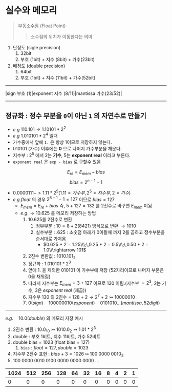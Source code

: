 # 실수와 메모리

> 부동소수점 (Float Point)
>> 소수점의 위치가 이동한다는 의미

1. 단정도 (sigle precision)
   1. 32bit
   2. 부호 (1bit) + 지수 (8bit) + 가수(23bit) 
2. 배정도 (double precision)
   1. 64bit
   2. 부호 (1bit) + 지수 (11bit) + 가수(52bit)

---

|sign 부호 (1)|exponent 지수 (8/11)|mantissa 가수(23/52)|

---

## 정규화 : 정수 부분을 `0`이 아닌 `1` 의 자연수로 만들기

- $e.g$  $110.101 \rightarrow 1.10101 * 2^2$ 
- $e.g$ $1.010101 * 2^4$ 일때
- 가수중에서 앞에 `1.` 은 항상 1이므로 저장하지 않는다.
- $010101$ (가수) 이후에는 **$0$** 으로 나머지 가수부분을 채운다.
- 지수부 : $2^5$ 에서 2는 **기수**, 5는 **exponent real** 이라고 부른다.
- `exponent real` 은 `exp - bias` 로 구할수 있음

$$E_{re} = E_{mem} - bias$$
$$bias = 2^{n-1} - 1$$

- $0.0000111 -> 1.11 * 2^5 (1.11 = 가수부, 2^5 = 지수부, 2 = 기수)$
- $e.g. float$ 의 경우 $2^{8-1} - 1 = 127$ 이므로 $bias = 127$
  - $E_{mem} = E_{re} + bias$ 즉, $5 + 127 = 132$ 를 2진수로 바꾸면 $E_{mem}$ 이됨
  - $e.g. \rightarrow 10.625$ 를 메모리 저장하는 방법
    1. 10.625를 2진수로 변환 
       1. 정부부분 : $10 = 8 + 2 ( 8 4 2 1 )$ 방식으로 변환 $\rightarrow 1010$ 
       2. 실수부분 : $.625$ : 소숫점 아래가 0이될때 까지 2를 곱하고 정수부분을 순서대로 가져옴
          - $0.625 * 2 = 1.25\\\;\,0.25 * 2 = 0.5\\\;\,0.50 * 2 = 1.0\\\rightarrow 101$
    2. 2진수 변환값 : $1010.101_2$
    3. 정규화 : $1.010101 * 2^3$
    4. 앞에 1. 을 제외한 $010101$ 이 가수부에 저장 (52자리이므로 나머지 부분은 0을 채워짐)
    5. 따라서 지수부는 $E_{mem} = 3 + 127$ 이므로 $130$ 이됨.(지수부 $= 2^3$, 2는 기수, 3은 $exponent\;real$ (제곱))
    6. 지수부 $130$ 의 2진수 = $128 + 2 \rightarrow 2^7 + 2 \rightarrowtail 10000010$
    7. $0(sign)\quad100000010(exponent)\quad0101010\dots(mantissa, 52digit)$

---

$e.g.\quad10.0(double)$ 의 메모리 저장 예시  
1. 2진수 변환 :  $10.0_{10}\rightarrowtail1010.0_2\rightarrowtail1.01*2^3$  
2. double : 부호 1비트, 지수 11비트, 가수 52비트  
3. double bias = 1023 (float bias = 127)
   1. `bias` : $float = 127, double = 1023$
4. 지수부 2진수 표현 : $bias + 3 = 1026\;\rightarrowtail \;100\;0000\;0010_2$  
5. 100 0000 0010 0100 0000 0000 0000 $\dots$


|1024|512 |256|128|64|32| 16 | 8 | 4 | 2 | 1 |
|---|---|---|---|---|---|---|---|---|---|---|
|0|0|0|0|0|0|0|0|0|0|0|
